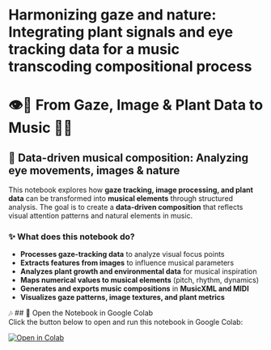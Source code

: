 # **Harmonizing gaze and nature: Integrating plant signals and eye tracking data for a music transcoding compositional process**

# 👁️🎼 **From Gaze, Image & Plant Data to Music** 🌱🎶  

## **🔬 Data-driven musical composition: Analyzing eye movements, images & nature**  

This notebook explores how **gaze tracking, image processing, and plant data** can be transformed into **musical elements** through structured analysis. The goal is to create a **data-driven composition** that reflects visual attention patterns and natural elements in music.  

### **✨ What does this notebook do?**  
- **Processes gaze-tracking data** to analyze visual focus points  
- **Extracts features from images** to influence musical parameters  
- **Analyzes plant growth and environmental data** for musical inspiration  
- **Maps numerical values to musical elements** (pitch, rhythm, dynamics)  
- **Generates and exports music compositions** in **MusicXML and MIDI**  
- **Visualizes gaze patterns, image textures, and plant metrics**  

🎶 ## 🚀 Open the Notebook in Google Colab  
Click the button below to open and run this notebook in Google Colab:  

[![Open in Colab](https://colab.research.google.com/assets/colab-badge.svg)](https://colab.research.google.com/github/RominaSR/gaze-image-and-plant-data-analysis-to-music/blob/main/Gaze_image_plant_data_analysis.ipynb)


